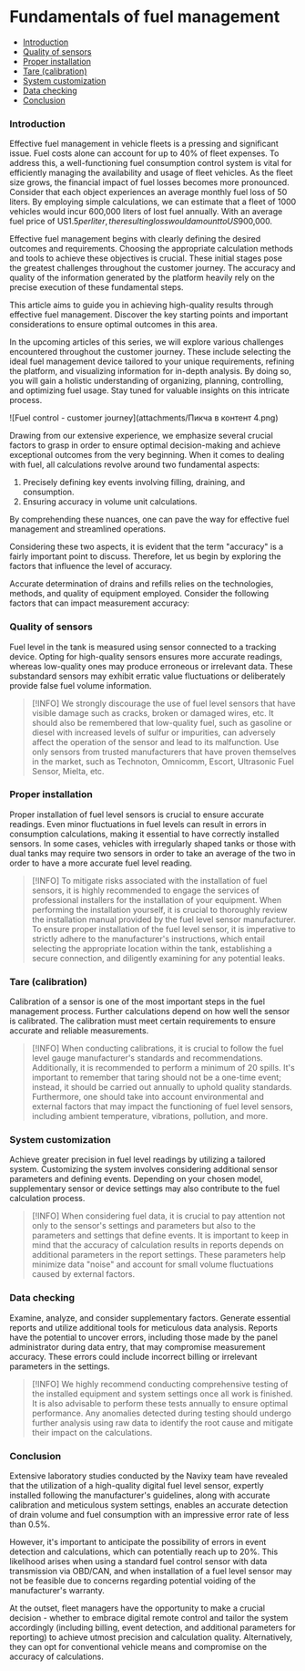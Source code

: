 # Fundamentals of fuel management

* [Introduction](./#introduction)
* [Quality of sensors](./#quality-of-sensors)
* [Proper installation](./#proper-installation)
* [Tare (calibration)](./#tare-calibration)
* [System customization](./#system-customization)
* [Data checking](./#data-checking)
* [Conclusion](./#conclusion)

### Introduction

Effective fuel management in vehicle fleets is a pressing and significant issue. Fuel costs alone can account for up to 40% of fleet expenses. To address this, a well-functioning fuel consumption control system is vital for efficiently managing the availability and usage of fleet vehicles. As the fleet size grows, the financial impact of fuel losses becomes more pronounced. Consider that each object experiences an average monthly fuel loss of 50 liters. By employing simple calculations, we can estimate that a fleet of 1000 vehicles would incur 600,000 liters of lost fuel annually. With an average fuel price of US$1.5 per liter, the resulting loss would amount to US$900,000.

Effective fuel management begins with clearly defining the desired outcomes and requirements. Choosing the appropriate calculation methods and tools to achieve these objectives is crucial. These initial stages pose the greatest challenges throughout the customer journey. The accuracy and quality of the information generated by the platform heavily rely on the precise execution of these fundamental steps.

This article aims to guide you in achieving high-quality results through effective fuel management. Discover the key starting points and important considerations to ensure optimal outcomes in this area.

In the upcoming articles of this series, we will explore various challenges encountered throughout the customer journey. These include selecting the ideal fuel management device tailored to your unique requirements, refining the platform, and visualizing information for in-depth analysis. By doing so, you will gain a holistic understanding of organizing, planning, controlling, and optimizing fuel usage. Stay tuned for valuable insights on this intricate process.

!\[Fuel control - customer journey]\(attachments/Пикча в контент 4.png)

Drawing from our extensive experience, we emphasize several crucial factors to grasp in order to ensure optimal decision-making and achieve exceptional outcomes from the very beginning. When it comes to dealing with fuel, all calculations revolve around two fundamental aspects:

1. Precisely defining key events involving filling, draining, and consumption.
2. Ensuring accuracy in volume unit calculations.

By comprehending these nuances, one can pave the way for effective fuel management and streamlined operations.

Considering these two aspects, it is evident that the term "accuracy" is a fairly important point to discuss. Therefore, let us begin by exploring the factors that influence the level of accuracy.

Accurate determination of drains and refills relies on the technologies, methods, and quality of equipment employed. Consider the following factors that can impact measurement accuracy:

### Quality of sensors

Fuel level in the tank is measured using sensor connected to a tracking device. Opting for high-quality sensors ensures more accurate readings, whereas low-quality ones may produce erroneous or irrelevant data. These substandard sensors may exhibit erratic value fluctuations or deliberately provide false fuel volume information.

> \[!INFO] We strongly discourage the use of fuel level sensors that have visible damage such as cracks, broken or damaged wires, etc. It should also be remembered that low-quality fuel, such as gasoline or diesel with increased levels of sulfur or impurities, can adversely affect the operation of the sensor and lead to its malfunction. Use only sensors from trusted manufacturers that have proven themselves in the market, such as Technoton, Omnicomm, Escort, Ultrasonic Fuel Sensor, Mielta, etc.

### Proper installation

Proper installation of fuel level sensors is crucial to ensure accurate readings. Even minor fluctuations in fuel levels can result in errors in consumption calculations, making it essential to have correctly installed sensors. In some cases, vehicles with irregularly shaped tanks or those with dual tanks may require two sensors in order to take an average of the two in order to have a more accurate fuel level reading.

> \[!INFO] To mitigate risks associated with the installation of fuel sensors, it is highly recommended to engage the services of professional installers for the installation of your equipment. When performing the installation yourself, it is crucial to thoroughly review the installation manual provided by the fuel level sensor manufacturer. To ensure proper installation of the fuel level sensor, it is imperative to strictly adhere to the manufacturer's instructions, which entail selecting the appropriate location within the tank, establishing a secure connection, and diligently examining for any potential leaks.

### Tare (calibration)

Calibration of a sensor is one of the most important steps in the fuel management process. Further calculations depend on how well the sensor is calibrated. The calibration must meet certain requirements to ensure accurate and reliable measurements.&#x20;

> \[!INFO] When conducting calibrations, it is crucial to follow the fuel level gauge manufacturer's standards and recommendations. Additionally, it is recommended to perform a minimum of 20 spills. It's important to remember that taring should not be a one-time event; instead, it should be carried out annually to uphold quality standards. Furthermore, one should take into account environmental and external factors that may impact the functioning of fuel level sensors, including ambient temperature, vibrations, pollution, and more.

### System customization

Achieve greater precision in fuel level readings by utilizing a tailored system. Customizing the system involves considering additional sensor parameters and defining events. Depending on your chosen model, supplementary sensor or device settings may also contribute to the fuel calculation process.

> \[!INFO] When considering fuel data, it is crucial to pay attention not only to the sensor's settings and parameters but also to the parameters and settings that define events. It is important to keep in mind that the accuracy of calculation results in reports depends on additional parameters in the report settings. These parameters help minimize data "noise" and account for small volume fluctuations caused by external factors.

### Data checking

Examine, analyze, and consider supplementary factors. Generate essential reports and utilize additional tools for meticulous data analysis. Reports have the potential to uncover errors, including those made by the panel administrator during data entry, that may compromise measurement accuracy. These errors could include incorrect billing or irrelevant parameters in the settings.

> \[!INFO] We highly recommend conducting comprehensive testing of the installed equipment and system settings once all work is finished. It is also advisable to perform these tests annually to ensure optimal performance. Any anomalies detected during testing should undergo further analysis using raw data to identify the root cause and mitigate their impact on the calculations.

### Conclusion

Extensive laboratory studies conducted by the Navixy team have revealed that the utilization of a high-quality digital fuel level sensor, expertly installed following the manufacturer's guidelines, along with accurate calibration and meticulous system settings, enables an accurate detection of drain volume and fuel consumption with an impressive error rate of less than 0.5%.

However, it's important to anticipate the possibility of errors in event detection and calculations, which can potentially reach up to 20%. This likelihood arises when using a standard fuel control sensor with data transmission via OBD/CAN, and when installation of a fuel level sensor may not be feasible due to concerns regarding potential voiding of the manufacturer's warranty.

At the outset, fleet managers have the opportunity to make a crucial decision - whether to embrace digital remote control and tailor the system accordingly (including billing, event detection, and additional parameters for reporting) to achieve utmost precision and calculation quality. Alternatively, they can opt for conventional vehicle means and compromise on the accuracy of calculations.
